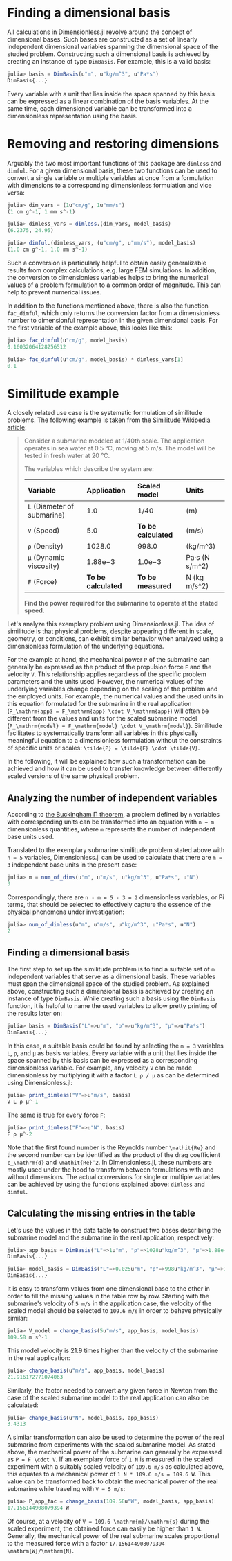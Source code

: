 # Finding a dimensional basis
All calculations in Dimensionless.jl revolve around the concept of dimensional bases. Such bases are constructed as a set of linearly independent dimensional variables spanning the dimensional space of the studied problem. Constructing such a dimensional basis is achieved by creating an instance of type `DimBasis`. For example, this is a valid basis:
```julia
julia> basis = DimBasis(u"m", u"kg/m^3", u"Pa*s") 
DimBasis{...}
```
Every variable with a unit that lies inside the space spanned by this basis can be expressed as a linear combination of the basis variables. At the same time, each dimensioned variable can be transformed into a dimensionless representation using the basis.

# Removing and restoring dimensions
Arguably the two most important functions of this package are `dimless` and `dimful`. For a given dimensional basis, these two functions can be used to convert a single variable or multiple variables at once from a formulation with dimensions to a corresponding dimensionless formulation and vice versa: 
```julia
julia> dim_vars = (1u"cm/g", 1u"mm/s")
(1 cm g^-1, 1 mm s^-1)

julia> dimless_vars = dimless.(dim_vars, model_basis)
(6.2375, 24.95)

julia> dimful.(dimless_vars, (u"cm/g", u"mm/s"), model_basis)
(1.0 cm g^-1, 1.0 mm s^-1)
```

Such a conversion is particularly helpful to obtain easily generalizable results from complex calculations, e.g. large FEM simulations. In addition, the conversion to dimensionless variables helps to bring the numerical values of a problem formulation to a common order of magnitude. This can help to prevent numerical issues. 

In addition to the functions mentioned above, there is also the function `fac_dimful`, which only returns the conversion factor from a dimensionless number to dimensionful representation in the given dimensional basis. For the first variable of the example above, this looks like this:  
```julia
julia> fac_dimful(u"cm/g", model_basis)
0.16032064128256512

julia> fac_dimful(u"cm/g", model_basis) * dimless_vars[1]
0.1
```

# Similitude example
A closely related use case is the systematic formulation of similitude problems. The following example is taken from the [Similitude Wikipedia article](https://en.wikipedia.org/wiki/Similitude_(model)):

>Consider a submarine modeled at 1/40th scale. The application operates in sea water at 0.5 °C, moving at 5 m/s. The model will be tested in fresh water at 20 °C. 
>
> The variables which describe the system are:
>
> Variable                       | Application          | Scaled model          |Units
>:-------------------------------|:---------------------|:----------------------|:-------------
> ``L`` (Diameter of submarine)  | 1.0                  | 1/40                  | (m)
> ``V`` (Speed)                  | 5.0                  | **To be calculated**  | (m/s)
> ``ρ`` (Density)                | 1028.0               | 998.0                 | (kg/m^3)
> ``μ`` (Dynamic viscosity)      | 1.88e−3              | 1.0e−3                | Pa·s (N s/m^2)
> ``F`` (Force)                  | **To be calculated** | **To be measured**    | N (kg m/s^2)
>
> **Find the power required for the submarine to operate at the stated speed.**

Let's analyze this exemplary problem using Dimensionless.jl. The idea of similitude is that physical problems, despite appearing different in scale, geometry, or conditions, can exhibit similar behavior when analyzed using a dimensionless formulation of the underlying equations.   

For the example at hand, the mechanical power `P` of the submarine can generally be expressed as the product of the propulsion force `F` and the velocity `V`. 
This relationship applies regardless of the specific problem parameters and the units used. However, the numerical values of the underlying variables change depending on the scaling of the problem and the employed units. For example, the numerical values and the used units in this equation formulated for the submarine in the real application (``P_\mathrm{app} = F_\mathrm{app} \cdot V_\mathrm{app}``) will often be different from the values and units for the scaled submarine model (``P_\mathrm{model} = F_\mathrm{model} \cdot V_\mathrm{model}``). Similitude facilitates to systematically transform all variables in this physically meaningful equation to a dimensionless formulation without the constraints of specific units or scales: ``\tilde{P} = \tilde{F} \cdot \tilde{V}``. 

In the following, it will be explained how such a transformation can be achieved and how it can be used to transfer knowledge between differently scaled versions of the same physical problem.   

## Analyzing the number of independent variables 
According to [the Buckingham Π theorem](https://en.wikipedia.org/wiki/Buckingham_%CF%80_theorem), a problem defined by `n` variables with corresponding units can be transformed into an equation with `n − m` dimensionless quantities, where `m` represents the number of independent base units used. 

Translated to the exemplary submarine similitude problem stated above with `n = 5` variables, Dimensionless.jl can be used to calculate that there are `m = 3` independent base units in the present case:
```julia
julia> m = num_of_dims(u"m", u"m/s", u"kg/m^3", u"Pa*s", u"N")
3
```

Correspondingly, there are `n - m = 5 - 3 = 2` dimensionless variables, or Pi terms, that should be selected to effectively capture the essence of the physical phenomena under investigation: 
```julia
julia> num_of_dimless(u"m", u"m/s", u"kg/m^3", u"Pa*s", u"N")
2
```

## Finding a dimensional basis
The first step to set up the similitude problem is to find a suitable set of `m` independent variables that serve as a dimensional basis. These variables must span the dimensional space of the studied problem. 
As explained above, constructing such a dimensional basis is achieved by creating an instance of type `DimBasis`. While creating such a basis using the `DimBasis` function, it is helpful to name the used variables to allow pretty printing of the results later on:
```julia
julia> basis = DimBasis("L"=>u"m", "ρ"=>u"kg/m^3", "μ"=>u"Pa*s") 
DimBasis{...}
```
In this case, a suitable basis could be found by selecting the `m = 3` variables `L`, `ρ`, and `μ` as basis variables. Every variable with a unit that lies inside the space spanned by this basis can be expressed as a corresponding dimensionless variable. For example, any velocity `V` can be made dimensionless by multiplying it with a factor `L ρ / μ` as can be determined using Dimensionless.jl:  
```julia
julia> print_dimless("V"=>u"m/s", basis)
V L ρ μ^-1
```

The same is true for every force `F`:
```julia
julia> print_dimless("F"=>u"N", basis)
F ρ μ^-2
```
Note that the first found number is the Reynolds number ``\mathit{Re}`` and the second number can be identified as the product of the drag coefficient ``c_\mathrm{d}`` and ``\mathit{Re}^2``. In Dimensionless.jl, these numbers are mostly used under the hood to transform between formulations with and without dimensions. The actual conversions for single or multiple variables can be achieved by using the functions explained above: `dimless` and `dimful`.

## Calculating the missing entries in the table
Let's use the values in the data table to construct two bases describing the submarine model and the submarine in the real application, respectively:
```julia
julia> app_basis = DimBasis("L"=>1u"m", "ρ"=>1028u"kg/m^3", "μ"=>1.88e-3u"Pa*s")
DimBasis{...}

julia> model_basis = DimBasis("L"=>0.025u"m", "ρ"=>998u"kg/m^3", "μ"=>1e-3u"Pa*s")
DimBasis{...}
```

It is easy to transform values from one dimensional base to the other in order to fill the missing values in the table row by row. Starting with the submarine's velocity of `5 m/s` in the application case, the velocity of the scaled model should be selected to `109.6 m/s` in order to behave physically similar: 
```julia
julia> V_model = change_basis(5u"m/s", app_basis, model_basis)
109.58 m s^-1
```
This model velocity is 21.9 times higher than the velocity of the submarine in the real application:
```julia
julia> change_basis(u"m/s", app_basis, model_basis)
21.916172771074063
```

Similarly, the factor needed to convert any given force in Newton from the case of the scaled submarine model to the real application can also be calculated: 
```julia
julia> change_basis(u"N", model_basis, app_basis)
3.4313
```

A similar transformation can also be used to determine the power of the real submarine from experiments with the scaled submarine model. As stated above, the mechanical power of the submarine can generally be expressed as ``P = F \cdot V``. If an exemplary force of `1 N` is measured in the scaled experiment with a suitably scaled velocity of `109.6 m/s` as calculated above, this equates to a mechanical power of `1 N * 109.6 m/s = 109.6 W`. This value can be transformed back to obtain the mechanical power of the real submarine while traveling with `V = 5 m/s`:  
```julia
julia> P_app_fac = change_basis(109.58u"W", model_basis, app_basis)
17.156144908079394 W
```
Of course, at a velocity of ``V = 109.6 \mathrm{m}/\mathrm{s}`` during the scaled experiment, the obtained force can easily be higher than `1 N`. Generally, the mechanical power of the real submarine scales proportional to the measured force with a factor ``17.156144908079394 \mathrm{W}/\mathrm{N}``. 
